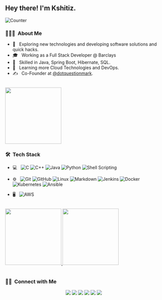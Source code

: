 ## Hey there! I'm Kshitiz.

![Counter](https://profile-counter.glitch.me/kshitizsaini113/count.svg)

### 👨🏻‍💻 &nbsp;About Me 

- 🤔 &nbsp; Exploring new technologies and developing software solutions and quick hacks.
- 🎓 &nbsp; Working as a Full Stack Developer @ Barclays
- 💼 &nbsp; Skilled in Java, Spring Boot, Hibernate, SQL.
- 🌱 &nbsp; Learning more Cloud Technologies and DevOps.
- ✍️ &nbsp; Co-Founder at [@dotquestionmark](https://www.linkedin.com/company/dot-questionmark).

<br>
<a href="https://github.com/kshitizsaini113">
  <img height="180em" src="https://github-readme-streak-stats.herokuapp.com/?user=kshitizsaini113&" />
</a>
<br>


### 🛠 &nbsp;Tech Stack

- 💻 &nbsp;
  ![C](https://img.shields.io/badge/-C-333333?style=flat&logo=C&logoColor=00599C)
  ![C++](https://img.shields.io/badge/-C++-333333?style=flat&logo=C%2B%2B&logoColor=00599C)
  ![Java](https://img.shields.io/badge/-Java-333333?style=flat&logo=Java&logoColor=007396)
  ![Python](https://img.shields.io/badge/-Python-333333?style=flat&logo=python)
  ![Shell Scripting](https://img.shields.io/badge/-Shell%20Scripting-333333?style=flat&logo=shell)
  <!-- ![R (Statistics)](https://img.shields.io/badge/-R-333333?style=flat&logo=R&logoColor=276DC3) -->
  <!-- ![Scala](https://img.shields.io/badge/-Scala-333333?style=flat&logo=scala) -->

<!-- - 🌐 &nbsp; -->
  <!-- ![HTML5](https://img.shields.io/badge/-HTML5-333333?style=flat&logo=HTML5) -->
  <!-- ![CSS](https://img.shields.io/badge/-CSS-333333?style=flat&logo=CSS3&logoColor=1572B6) -->
  <!-- ![JavaScript](https://img.shields.io/badge/-JavaScript-333333?style=flat&logo=javascript) -->
  <!-- ![Bootstrap](https://img.shields.io/badge/-Bootstrap-333333?style=flat&logo=bootstrap&logoColor=563D7C) -->
  <!-- ![Node.js](https://img.shields.io/badge/-Node.js-333333?style=flat&logo=node.js) -->
  <!-- ![React](https://img.shields.io/badge/-React-333333?style=flat&logo=react) -->

<!-- - 🛢 &nbsp; -->
  <!-- ![MySQL](https://img.shields.io/badge/-MySQL-333333?style=flat&logo=mysql) -->
  <!-- ![MongoDB](https://img.shields.io/badge/-MongoDB-333333?style=flat&logo=mongodb) -->

- ⚙️ &nbsp;
  ![Git](https://img.shields.io/badge/-Git-333333?style=flat&logo=git)
  ![GitHub](https://img.shields.io/badge/-GitHub-333333?style=flat&logo=github)
  ![Linux](https://img.shields.io/badge/-Linux-333333?style=flat&logo=linux)
  ![Markdown](https://img.shields.io/badge/-Markdown-333333?style=flat&logo=markdown)
  ![Jenkins](https://img.shields.io/badge/-Jenkins-333333?style=flat&logo=jenkins)
  ![Docker](https://img.shields.io/badge/-Docker-333333?style=flat&logo=docker)
  ![Kubernetes](https://img.shields.io/badge/-Kubernetes-333333?style=flat&logo=kubernetes)
  ![Ansible](https://img.shields.io/badge/-Ansible-333333?style=flat&logo=ansible)
  <!-- ![Terraform](https://img.shields.io/badge/-Terraform-333333?style=flat&logo=terraform) -->
  <!-- ![Prometheus](https://img.shields.io/badge/-Prometheus-333333?style=flat&logo=prometheus) -->
  <!-- ![Puppet](https://img.shields.io/badge/-Puppet-333333?style=flat&logo=puppet) -->
  <!-- ![Chef](https://img.shields.io/badge/-Chef-333333?style=flat&logo=chef) -->
  <!-- ![Grafana](https://img.shields.io/badge/-Grafana-333333?style=flat&logo=grafana) -->

<!-- - 🔧 &nbsp;
  ![Dev Ops](https://img.shields.io/badge/-Dev%20Ops-333333)
  ![Big Data](https://img.shields.io/badge/-Big%20Data-333333)
  ![Eclipse](https://img.shields.io/badge/-Eclipse-333333?style=flat&logo=eclipse-ide&logoColor=2C2255) -->

- 🖥 &nbsp;
  ![AWS](https://img.shields.io/badge/-AWS-333333?style=flat&logo=amazon)
  <!-- ![Azure](https://img.shields.io/badge/-Azure-333333?style=flat&logo=microsoft) -->
  <!-- ![Google Cloud](https://img.shields.io/badge/-Google%20Cloud-333333?style=flat&logo=google) -->
  <!-- ![Open Stack](https://img.shields.io/badge/-Open%20Stack-333333?style=flat&logo=openstack) -->
  <!-- ![Salesforce](https://img.shields.io/badge/-Salesforce-333333?style=flat&logo=salesforce) -->

<br>

<a href="https://github.com/kshitizsaini113">
  <img height="180em" src="https://github-readme-stats.vercel.app/api?username=kshitizsaini113&theme=buefy&show_icons=true&count_private=true" />
  <img height="180em" src="https://github-readme-stats.vercel.app/api/top-langs/?username=kshitizsaini113&theme=buefy&layout=compact" />
</a>



<br>
<br>

### 🤝🏻 &nbsp;Connect with Me

<p align="center">
<!-- <a href="https://www.kshitizsaini.com"><img src="https://img.shields.io/badge/-kshitizsaini.com-3423A6?style=flat-square&logo=Google-Chrome&logoColor=white"/></a> -->
<a href="https://www.linkedin.com/in/kshitizsaini113/"><img src="https://img.shields.io/badge/-Kshitiz%20Saini-0077B5?style=flat-square&logo=Linkedin&logoColor=white"/></a>
<a href="mailto:kshitizsaini.rtk@gmail.com"><img src="https://img.shields.io/badge/-kshitizsaini.rtk@gmail.com-D14836?style=flat-square&logo=Gmail&logoColor=white"/></a>
<a href="https://www.hackerrank.com/kshitizsaini113"><img src="https://img.shields.io/badge/-@kshitizsaini113-333333?style=flat-square&logo=hackerrank"/></a>
<a href="https://twitter.com/kshitizsaini113"><img src="https://img.shields.io/badge/-@kshitizsaini113-1769FF?style=flat-square&logo=twitter&logoColor=white"/></a>
<a href="https://instagram.com/kshitizsaini113"><img src="https://img.shields.io/badge/-@kshitizsaini113-E4405F?style=flat-square&logo=Instagram&logoColor=white"/></a>
<a href="https://facebook.com/kshitizsaini113"><img src="https://img.shields.io/badge/-@kshitizsaini113-1877F2?style=flat-square&logo=Facebook&logoColor=white"/></a>
</p>
